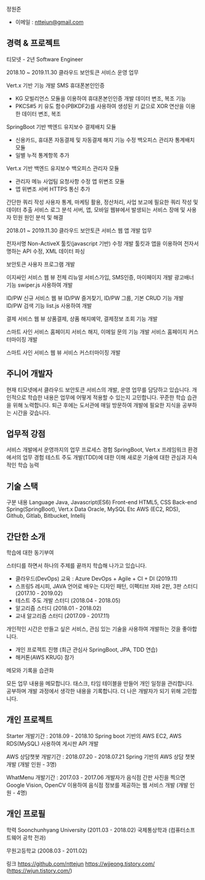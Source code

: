 정원준
- 이메일 : nttejun@gmail.com

경력 & 프로젝트
---
티모넷 - 2년
Software Engineer

2018.10 ~ 2019.11.30
클라우드 보안토큰 서비스 운영 업무

Vert.x 기반 기능 개발
SMS 휴대폰본인인증
- KG 모빌리언스 모듈을 이용하여 휴대폰본인인증 개발
데이터 변조, 복조 기능
- PKCS#5 키 유도 함수(PBKDF2)를 사용하여 생성된 키 값으로 XOR 연산을 이용한 데이터 변조, 복조

SpringBoot 기반 백엔드 유지보수
결제배치 모듈
- 신용카드, 휴대폰 자동결제 및 자동결제 해지 기능 수정
백오피스 관리자 통계배치 모듈
- 일별 누적 통계항목 추가

Vert.x 기반 백엔드 유지보수
백오피스 관리자 모듈
- 관리자 메뉴 사업팀 요청사항 수정
앱 위변조 모듈
- 앱 위변조 서버 HTTPS 통신 추가

간단한 쿼리 작성
사용자 통계, 마케팅 활용, 정산처리, 사업 보고에 필요한 쿼리 작성 및 데이터 추출
서비스 로그 분석
서버, 앱, 모바일 웹뷰에서 발생되는 서비스 장애 및 사용자 민원 원인 분석 및 해결

2018.01 ~ 2019.11.30
클라우드 보안토큰 서비스 웹 앱 개발 업무

전자서명 Non-ActiveX 툴킷(javascript 기반) 수정 개발
툴킷과 앱을 이용하여 전자서명하는 API 수정, XML 데이터 파싱

보안토큰 사용자 프로그램 개발

이지싸인 서비스 웹 뷰 전체 리뉴얼
서비스가입, SMS인증, 마이페이지 개발
광고배너 기능 swiper.js 사용하여 개발

ID/PW 신규 서비스 웹 뷰
ID/PW 즐겨찾기, ID/PW 그룹, 기본 CRUD 기능 개발
ID/PW 검색 기능 list.js 사용하여 개발

결제 서비스 웹 뷰
상품결제, 상품 해지예약, 결제정보 조회 기능 개발

스마트 사인 서비스 홈페이지
서비스 해지, 이메일 문의 기능 개발
서비스 홈페이지 커스터마이징 개발

스마트 사인 서비스 웹 뷰
서비스 커스터마이징 개발



주니어 개발자
---
현재 티모넷에서 클라우드 보안토큰 서비스의 개발, 운영 업무를 담당하고 있습니다.
개인적으로 학습한 내용은 업무에 어떻게 적용할 수 있는지 고민합니다.
꾸준한 학습 습관을 위해 노력합니다. 퇴근 후에는 도서관에 매일 방문하여 개발에 필요한 지식을 공부하는 시간을 갖습니다.


업무적 강점
---
서비스 개발에서 운영까지의 업무 프로세스 경험
SpringBoot, Vert.x 프레임워크 환경에서의 업무 경험
테스트 주도 개발(TDD)에 대한 이해
새로운 기술에 대한 관심과 지속적인 학습 능력


기술 스택
---
구분	내용
Language	Java, Javascript(ES6)
Front-end	HTML5, CSS
Back-end	Spring(SpringBoot), Vert.x
Data	Oracle, MySQL
Etc	AWS (EC2, RDS), Github, Gitlab, Bitbucket, Intellij

간단한 소개
---
학습에 대한 동기부여

스터디를 하면서 하나의 주제를 끝까지 학습해 나가고 있습니다.
- 클라우드(DevOps) 교육 : Azure DevOps + Agile + CI + DI (2019.11)
- 스프링5 레시피, JAVA 언어로 배우는 디자인 패턴, 이펙티브 자바 2판, 3판 스터디 (2017.10 - 2019.02)
- 테스트 주도 개발 스터디 (2018.04 - 2018.05)
- 알고리즘 스터디 (2018.01 - 2018.02)
- 교내 알고리즘 스터디 (2017.09 - 2017.11)

개인적인 시간은 만들고 싶은 서비스, 관심 있는 기술을 사용하여 개발하는 것을 좋아합니다.
- 개인 프로젝트 진행 (최근 관심사 SpringBoot, JPA, TDD 연습)
- 해커톤(AWS KRUG) 참가


메모와 기록을 습관화

모든 업무 내용을 메모합니다. 태스크, 타임 테이블을 만들어 개인 일정을 관리합니다.
공부하며 개발 과정에서 생각한 내용을 기록합니다. 더 나은 개발자가 되기 위해 고민합니다.



개인 프로젝트
---
Starter
개발기간 : 2018.09 - 2018.10
Spring boot 기반의 AWS EC2, AWS RDS(MySQL) 사용하여 게시판 API 개발

AWS 상담챗봇
개발기간 : 2018.07.20 - 2018.07.21
Spring 기반의 AWS 상담 챗봇 개발 (개발 인원 - 3명)

WhatMenu
개발기간 : 2017.03 - 2017.06
개발자가 음식점 간판 사진을 찍으면 Google Vision, OpenCV 이용하여 음식점 정보를 제공하는 웹 서비스 개발 (개발 인원 - 4명)



개인 프로필
---
학력
Soonchunhyang University (2011.03 - 2018.02)
국제통상학과 (컴퓨터소프트웨어 공학 전과)

무원고등학교 (2008.03 - 2011.02)


링크
https://github.com/nttejun
https://wjjeong.tistory.com/ (https://wjun.tistory.com/)
